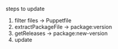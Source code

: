 steps to update

1. filter files -> Puppetfile
2. extractPackageFile -> package:version
3. getReleases -> package:new-version
4. update
